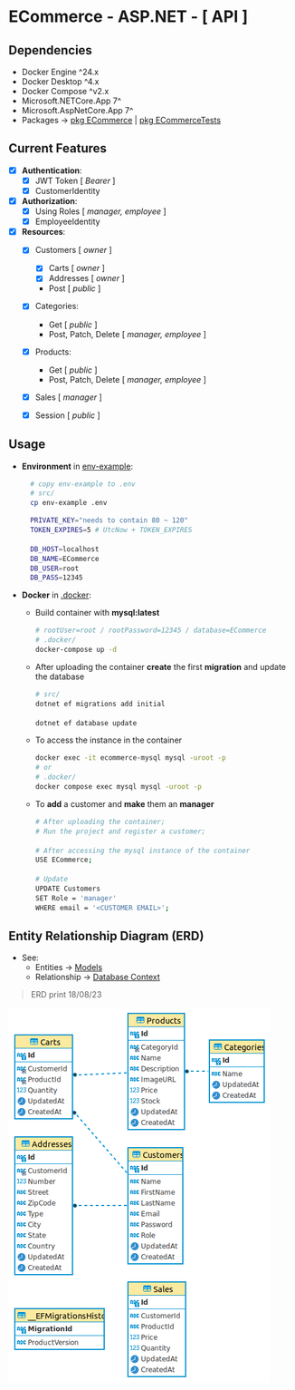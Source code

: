 # **ECommerce** - ASP.NET - [ API ]

## Dependencies
- Docker Engine ^24.x
- Docker Desktop ^4.x
- Docker Compose  ^v2.x
- Microsoft.NETCore.App 7^
- Microsoft.AspNetCore.App 7^
- Packages -> [pkg ECommerce](../src/ECommerce.csproj) | [pkg ECommerceTests](../tests/ECommerceTests.csproj)

## Current Features

 - [x] **Authentication**:
   - [x] JWT Token [ *Bearer* ]
   - [x] CustomerIdentity
 - [x] **Authorization**:
   - [x] Using Roles [ *manager, employee* ]
   - [x] EmployeeIdentity
 - [x] **Resources**:
   - [x] Customers [ *owner* ]
     - [x] Carts [ *owner* ]
     - [x] Addresses [ *owner* ]
     - Post [ *public* ]  
   - [x] Categories:
     - Get [ *public* ]
     - Post, Patch, Delete [ *manager, employee* ]
   - [x] Products:
     - Get [ *public* ]
     - Post, Patch, Delete [ *manager, employee* ]
   - [x] Sales [ *manager* ]
   - [x] Session [ *public* ]



## Usage
- **Environment** in [env-example](../src/env-example):
  ```sh
    # copy env-example to .env
    # src/
    cp env-example .env
  ```

  ```sh
    PRIVATE_KEY="needs to contain 80 ~ 120"
    TOKEN_EXPIRES=5 # UtcNow + TOKEN_EXPIRES

    DB_HOST=localhost
    DB_NAME=ECommerce
    DB_USER=root
    DB_PASS=12345
  ```

- **Docker** in [.docker](../.docker/docker-compose.yml):
  - Build container with **mysql:latest**
    ```sh
    # rootUser=root / rootPassword=12345 / database=ECommerce
    # .docker/
    docker-compose up -d
    ```
  
  - After uploading the container **create** the first **migration** and update the database
    ```sh
    # src/
    dotnet ef migrations add initial

    dotnet ef database update
    ```

  - To access the instance in the container
    ```sh
    docker exec -it ecommerce-mysql mysql -uroot -p
    # or
    # .docker/
    docker compose exec mysql mysql -uroot -p
    ```

  - To **add** a customer and **make** them an **manager**
    ```sh
    # After uploading the container;
    # Run the project and register a customer;

    # After accessing the mysql instance of the container
    USE ECommerce;
    
    # Update
    UPDATE Customers
    SET Role = 'manager'
    WHERE email = '<CUSTOMER EMAIL>';
    ```

## Entity Relationship Diagram (ERD)

- See:
  - Entities -> [Models](../src/Models)
  - Relationship -> [Database Context](../src/Context/DatabaseContext.cs)
> ERD print 18/08/23

![ERD](ERD-ECommerce.png)